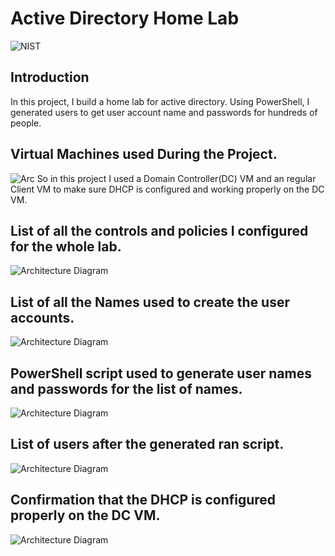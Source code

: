 # Active Directory Home Lab

![NIST](https://i.imgur.com/U8jdI5b.png)

## Introduction

In this project, I build a home lab for active directory. Using PowerShell, I generated users to get user account name and passwords for hundreds of people. 

## Virtual Machines used During the Project.
![Arc](https://i.imgur.com/nMjYnVK.png)
So in this project I used a Domain Controller(DC) VM and an regular Client VM to make sure DHCP is configured and working properly on the DC VM.

## List of all the controls and policies I configured  for the whole lab.
![Architecture Diagram](https://i.imgur.com/PHk0VMq.png)

## List of all the Names used to create the user accounts.
![Architecture Diagram](https://i.imgur.com/X9JDrY9.png)


## PowerShell script used to generate user names and passwords for the list of names.
![Architecture Diagram](https://i.imgur.com/cXQoNCf.png)

## List of users after the generated ran script.
![Architecture Diagram](https://i.imgur.com/twqFQrJ.png)


## Confirmation that the DHCP is configured properly on the DC VM.
![Architecture Diagram](https://i.imgur.com/pcPIJ1K.png)


